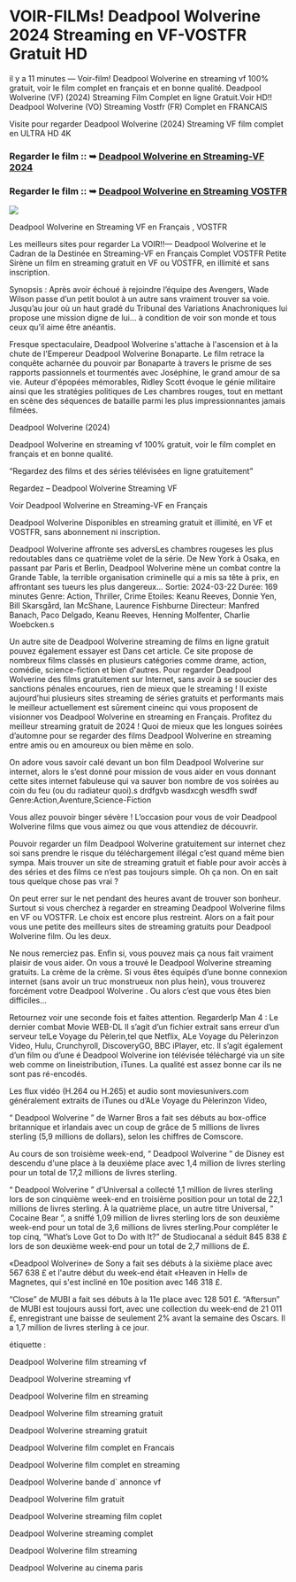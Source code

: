 # VOIR-FILMs! Deadpool Wolverine 2024 Streaming en VF-VOSTFR Gratuit HD

il y a 11 minutes — Voir-film! Deadpool Wolverine en streaming vf 100% gratuit, voir le film complet en français et en bonne qualité. Deadpool Wolverine (VF) (2024) Streaming Film Complet en ligne Gratuit.Voir HD!! Deadpool Wolverine (VO) Streaming Vostfr (FR) Complet en FRANCAIS

Visite pour regarder Deadpool Wolverine (2024) Streaming VF film complet en ULTRA HD 4K

### Regarder le film :: ➥ [Deadpool Wolverine en Streaming-VF 2024](https://t.co/NfSgtBRPtR)

### Regarder le film :: ➥ [Deadpool Wolverine en Streaming VOSTFR](https://t.co/NfSgtBRPtR)

<p dir="auto"><a href="https://t.co/NfSgtBRPtR" title="PLAYNOW" rel="nofollow"><img src="https://i.imgur.com/jhNGoEt.gif" style="max-width: 100%;"></a></p>

Deadpool Wolverine en Streaming VF en Français , VOSTFR

Les meilleurs sites pour regarder La VOIR!!— Deadpool Wolverine et le Cadran de la Destinée en Streaming-VF en Français Complet VOSTFR Petite Sirène un film en streaming gratuit en VF ou VOSTFR, en illimité et sans inscription.

Synopsis : Après avoir échoué à rejoindre l’équipe des Avengers, Wade Wilson passe d’un petit boulot à un autre sans vraiment trouver sa voie. Jusqu’au jour où un haut gradé du Tribunal des Variations Anachroniques lui propose une mission digne de lui… à condition de voir son monde et tous ceux qu’il aime être anéantis.

Fresque spectaculaire, Deadpool Wolverine s'attache à l'ascension et à la chute de l'Empereur Deadpool Wolverine Bonaparte. Le film retrace la conquête acharnée du pouvoir par Bonaparte à travers le prisme de ses rapports passionnels et tourmentés avec Joséphine, le grand amour de sa vie. Auteur d'épopées mémorables, Ridley Scott évoque le génie militaire ainsi que les stratégies politiques de Les chambres rouges, tout en mettant en scène des séquences de bataille parmi les plus impressionnantes jamais filmées.

Deadpool Wolverine (2024)

Deadpool Wolverine en streaming vf 100% gratuit, voir le film complet en français et en bonne qualité.

“Regardez des films et des séries télévisées en ligne gratuitement”

Regardez – Deadpool Wolverine Streaming VF

Voir Deadpool Wolverine en Streaming-VF en Français

Deadpool Wolverine Disponibles en streaming gratuit et illimité, en VF et VOSTFR, sans abonnement ni inscription.

Deadpool Wolverine affronte ses adversLes chambres rougeses les plus redoutables dans ce quatrième volet de la série. De New York à Osaka, en passant par Paris et Berlin, Deadpool Wolverine mène un combat contre la Grande Table, la terrible organisation criminelle qui a mis sa tête à prix, en affrontant ses tueurs les plus dangereux... Sortie: 2024-03-22 Durée: 169 minutes Genre: Action, Thriller, Crime Etoiles: Keanu Reeves, Donnie Yen, Bill Skarsgård, Ian McShane, Laurence Fishburne Directeur: Manfred Banach, Paco Delgado, Keanu Reeves, Henning Molfenter, Charlie Woebcken.s

Un autre site de Deadpool Wolverine streaming de films en ligne gratuit pouvez également essayer est Dans cet article. Ce site propose de nombreux films classés en plusieurs catégories comme drame, action, comédie, science-fiction et bien d'autres. Pour regarder Deadpool Wolverine des films gratuitement sur Internet, sans avoir à se soucier des sanctions pénales encourues, rien de mieux que le streaming ! Il existe aujourd’hui plusieurs sites streaming de séries gratuits et performants mais le meilleur actuellement est sûrement cineinc qui vous proposent de visionner vos Deadpool Wolverine en streaming en Français. Profitez du meilleur streaming gratuit de 2024 ! Quoi de mieux que les longues soirées d’automne pour se regarder des films Deadpool Wolverine en streaming entre amis ou en amoureux ou bien même en solo.

On adore vous savoir calé devant un bon film Deadpool Wolverine sur internet, alors le s’est donné pour mission de vous aider en vous donnant cette sites internet fabuleuse qui va sauver bon nombre de vos soirées au coin du feu (ou du radiateur quoi).s drdfgvb wasdxcgh wesdfh swdf Genre:Action,Aventure,Science-Fiction

Vous allez pouvoir binger sévère ! L’occasion pour vous de voir Deadpool Wolverine films que vous aimez ou que vous attendiez de découvrir.

Pouvoir regarder un film Deadpool Wolverine gratuitement sur internet chez soi sans prendre le risque du téléchargement illégal c’est quand même bien sympa. Mais trouver un site de streaming gratuit et fiable pour avoir accès à des séries et des films ce n’est pas toujours simple. Oh ça non. On en sait tous quelque chose pas vrai ?

On peut errer sur le net pendant des heures avant de trouver son bonheur. Surtout si vous cherchez à regarder en streaming Deadpool Wolverine films en VF ou VOSTFR. Le choix est encore plus restreint. Alors on a fait pour vous une petite des meilleurs sites de streaming gratuits pour Deadpool Wolverine film. Ou les deux.

Ne nous remerciez pas. Enfin si, vous pouvez mais ça nous fait vraiment plaisir de vous aider. On vous a trouvé le Deadpool Wolverine streaming gratuits. La crème de la crème. Si vous êtes équipés d’une bonne connexion internet (sans avoir un truc monstrueux non plus hein), vous trouverez forcément votre Deadpool Wolverine . Ou alors c’est que vous êtes bien difficiles…

Retournez voir une seconde fois et faites attention. RegarderIp Man 4 : Le dernier combat Movie WEB-DL Il s’agit d’un fichier extrait sans erreur d’un serveur telLe Voyage du Pèlerin,tel que Netflix, ALe Voyage du Pèlerinzon Video, Hulu, Crunchyroll, DiscoveryGO, BBC iPlayer, etc. Il s’agit également d’un film ou d’une é Deadpool Wolverine ion télévisée téléchargé via un site web comme on lineistribution, iTunes. La qualité est assez bonne car ils ne sont pas ré-encodés.

Les flux vidéo (H.264 ou H.265) et audio sont moviesunivers.com généralement extraits de iTunes ou d’ALe Voyage du Pèlerinzon Video,

“ Deadpool Wolverine ” de Warner Bros a fait ses débuts au box-office britannique et irlandais avec un coup de grâce de 5 millions de livres sterling (5,9 millions de dollars), selon les chiffres de Comscore.

Au cours de son troisième week-end, “ Deadpool Wolverine ” de Disney est descendu d'une place à la deuxième place avec 1,4 million de livres sterling pour un total de 17,2 millions de livres sterling.

“ Deadpool Wolverine ” d'Universal a collecté 1,1 million de livres sterling lors de son cinquième week-end en troisième position pour un total de 22,1 millions de livres sterling. À la quatrième place, un autre titre Universal, “ Cocaine Bear ”, a sniffé 1,09 million de livres sterling lors de son deuxième week-end pour un total de 3,6 millions de livres sterling.Pour compléter le top cinq, “What’s Love Got to Do with It?” de Studiocanal a séduit 845 838 £ lors de son deuxième week-end pour un total de 2,7 millions de £.

«Deadpool Wolverine» de Sony a fait ses débuts à la sixième place avec 567 638 £ et l'autre début du week-end était «Heaven in Hell» de Magnetes, qui s'est incliné en 10e position avec 146 318 £.

“Close” de MUBI a fait ses débuts à la 11e place avec 128 501 £. “Aftersun” de MUBI est toujours aussi fort, avec une collection du week-end de 21 011 £, enregistrant une baisse de seulement 2% avant la semaine des Oscars. Il a 1,7 million de livres sterling à ce jour.

étiquette :

Deadpool Wolverine film streaming vf

Deadpool Wolverine streaming vf

Deadpool Wolverine film en streaming

Deadpool Wolverine film streaming gratuit

Deadpool Wolverine streaming gratuit

Deadpool Wolverine film complet en Francais

Deadpool Wolverine film complet en streaming

Deadpool Wolverine bande d` annonce vf

Deadpool Wolverine film gratuit

Deadpool Wolverine streaming film coplet

Deadpool Wolverine streaming complet

Deadpool Wolverine film streaming

Deadpool Wolverine au cinema paris
